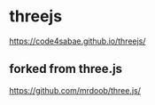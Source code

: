 # threejs
https://code4sabae.github.io/threejs/
 
## forked from three.js
https://github.com/mrdoob/three.js/
